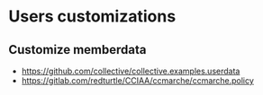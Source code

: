 # Users customizations

## Customize memberdata

- https://github.com/collective/collective.examples.userdata
- https://gitlab.com/redturtle/CCIAA/ccmarche/ccmarche.policy
